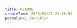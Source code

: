 ```yaml
---
title: README
createTime: 2025/03/21 22:16:51
permalink: /ansible/
---
```


<ImageCard
  image="/tools/ansible.png"
  center="true"
/>